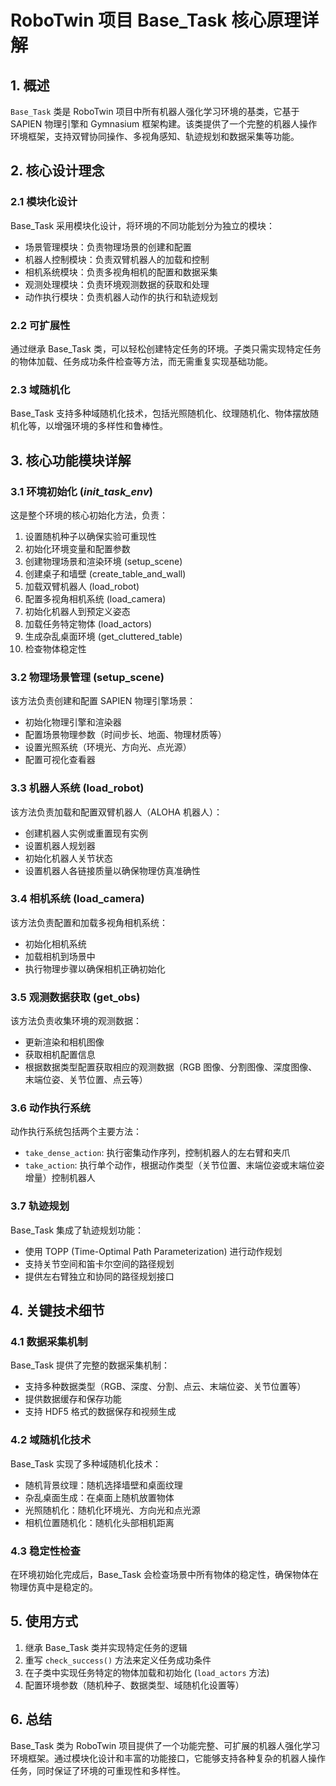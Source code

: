 # RoboTwin 项目 Base_Task 核心原理详解

## 1. 概述

`Base_Task` 类是 RoboTwin 项目中所有机器人强化学习环境的基类，它基于 SAPIEN 物理引擎和 Gymnasium 框架构建。该类提供了一个完整的机器人操作环境框架，支持双臂协同操作、多视角感知、轨迹规划和数据采集等功能。

## 2. 核心设计理念

### 2.1 模块化设计
Base_Task 采用模块化设计，将环境的不同功能划分为独立的模块：
- 场景管理模块：负责物理场景的创建和配置
- 机器人控制模块：负责双臂机器人的加载和控制
- 相机系统模块：负责多视角相机的配置和数据采集
- 观测处理模块：负责环境观测数据的获取和处理
- 动作执行模块：负责机器人动作的执行和轨迹规划

### 2.2 可扩展性
通过继承 Base_Task 类，可以轻松创建特定任务的环境。子类只需实现特定任务的物体加载、任务成功条件检查等方法，而无需重复实现基础功能。

### 2.3 域随机化
Base_Task 支持多种域随机化技术，包括光照随机化、纹理随机化、物体摆放随机化等，以增强环境的多样性和鲁棒性。

## 3. 核心功能模块详解

### 3.1 环境初始化 (_init_task_env_)
这是整个环境的核心初始化方法，负责：
1. 设置随机种子以确保实验可重现性
2. 初始化环境变量和配置参数
3. 创建物理场景和渲染环境 (setup_scene)
4. 创建桌子和墙壁 (create_table_and_wall)
5. 加载双臂机器人 (load_robot)
6. 配置多视角相机系统 (load_camera)
7. 初始化机器人到预定义姿态
8. 加载任务特定物体 (load_actors)
9. 生成杂乱桌面环境 (get_cluttered_table)
10. 检查物体稳定性

### 3.2 物理场景管理 (setup_scene)
该方法负责创建和配置 SAPIEN 物理引擎场景：
- 初始化物理引擎和渲染器
- 配置场景物理参数（时间步长、地面、物理材质等）
- 设置光照系统（环境光、方向光、点光源）
- 配置可视化查看器

### 3.3 机器人系统 (load_robot)
该方法负责加载和配置双臂机器人（ALOHA 机器人）：
- 创建机器人实例或重置现有实例
- 设置机器人规划器
- 初始化机器人关节状态
- 设置机器人各链接质量以确保物理仿真准确性

### 3.4 相机系统 (load_camera)
该方法负责配置和加载多视角相机系统：
- 初始化相机系统
- 加载相机到场景中
- 执行物理步骤以确保相机正确初始化

### 3.5 观测数据获取 (get_obs)
该方法负责收集环境的观测数据：
- 更新渲染和相机图像
- 获取相机配置信息
- 根据数据类型配置获取相应的观测数据（RGB 图像、分割图像、深度图像、末端位姿、关节位置、点云等）

### 3.6 动作执行系统
动作执行系统包括两个主要方法：
- `take_dense_action`: 执行密集动作序列，控制机器人的左右臂和夹爪
- `take_action`: 执行单个动作，根据动作类型（关节位置、末端位姿或末端位姿增量）控制机器人

### 3.7 轨迹规划
Base_Task 集成了轨迹规划功能：
- 使用 TOPP (Time-Optimal Path Parameterization) 进行动作规划
- 支持关节空间和笛卡尔空间的路径规划
- 提供左右臂独立和协同的路径规划接口

## 4. 关键技术细节

### 4.1 数据采集机制
Base_Task 提供了完整的数据采集机制：
- 支持多种数据类型（RGB、深度、分割、点云、末端位姿、关节位置等）
- 提供数据缓存和保存功能
- 支持 HDF5 格式的数据保存和视频生成

### 4.2 域随机化技术
Base_Task 实现了多种域随机化技术：
- 随机背景纹理：随机选择墙壁和桌面纹理
- 杂乱桌面生成：在桌面上随机放置物体
- 光照随机化：随机化环境光、方向光和点光源
- 相机位置随机化：随机化头部相机距离

### 4.3 稳定性检查
在环境初始化完成后，Base_Task 会检查场景中所有物体的稳定性，确保物体在物理仿真中是稳定的。

## 5. 使用方式

1. 继承 Base_Task 类并实现特定任务的逻辑
2. 重写 `check_success()` 方法来定义任务成功条件
3. 在子类中实现任务特定的物体加载和初始化 (`load_actors` 方法)
4. 配置环境参数（随机种子、数据类型、域随机化设置等）

## 6. 总结

Base_Task 类为 RoboTwin 项目提供了一个功能完整、可扩展的机器人强化学习环境框架。通过模块化设计和丰富的功能接口，它能够支持各种复杂的机器人操作任务，同时保证了环境的可重现性和多样性。